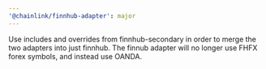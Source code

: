 ```yaml
---
'@chainlink/finnhub-adapter': major
---
```


Use includes and overrides from finnhub-secondary in order to merge the two adapters into just finnhub. The finnub adapter will no longer use FHFX forex symbols, and instead use OANDA.
